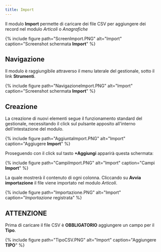 ```yaml
---
title: Import
---
```


Il modulo **Import** permette di caricare dei file CSV per aggiungere dei record nel modulo *Articoli* o *Anagrafiche*

{% include figure path="ScreenImport.PNG" alt="Import" caption="Screenshot schermata **Import**" %}

## Navigazione

Il modulo è raggiungibile attraverso il menu laterale del gestionale, sotto il link **Strumenti**.

{% include figure path="NavigazioneImport.PNG" alt="Import" caption="Screenshot schermata **Import**" %}

## Creazione

La creazione di nuovi elementi segue il funzionamento standard del gestionale, necessitando il click sul pulsante apposito all'interno dell'intestazione del modulo.

{% include figure path="AggiuntaImport.PNG" alt="Import" caption="Aggiugere **Import**" %}

Proseguendo con il click sul tasto **+Aggiungi** apparirà questa schermata:

{% include figure path="CampiImport.PNG" alt="Import" caption="Campi **Import**" %}

La quale mostrerà il contenuto di ogni colonna. Cliccando su **Avvia importazione** il file viene importato nel modulo *Articoli*.

{% include figure path="Importazione.PNG" alt="Import" caption="*Importazione* registrata" %}


## ATTENZIONE
Prima di caricare il file CSV è **OBBLIGATORIO** aggiungere un campo per il **Tipo**.

{% include figure path="TipoCSV.PNG" alt="Import" caption="Aggiungere  **TIPO**" %}
